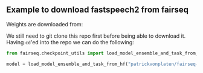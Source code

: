## Example to download fastspeech2 from fairseq

Weights are downloaded from:

We still need to git clone this repo first before being able to download it.
Having `cd`'ed into the repo we can do the following:

```python
from fairseq.checkpoint_utils import load_model_ensemble_and_task_from_hf

model = load_model_ensemble_and_task_from_hf("patrickvonplaten/fairseq-fastspeech2")
```